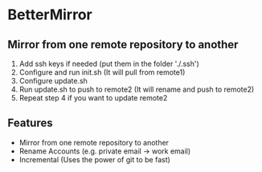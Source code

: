 # BetterMirror

## Mirror from one remote repository to another
1. Add ssh keys if needed (put them in the folder './.ssh')
2. Configure and run init.sh (It will pull from remote1)
3. Configure update.sh
4. Run update.sh to push to remote2 (It will rename and push to remote2)
5. Repeat step 4 if you want to update remote2

## Features

- Mirror from one remote repository to another
- Rename Accounts (e.g. private email -> work email)
- Incremental (Uses the power of git to be fast)